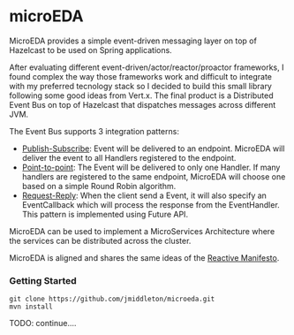 microEDA
========

MicroEDA provides a simple event-driven messaging layer on top of Hazelcast to be used on Spring applications.

After evaluating different event-driven/actor/reactor/proactor frameworks, I found complex the way those frameworks work and difficult to integrate with my preferred tecnology stack so I decided to build this small library following some good ideas from Vert.x. The final product is a Distributed Event Bus on top of Hazelcast that dispatches messages across different JVM. 

The Event Bus supports 3 integration patterns:

* [Publish-Subscribe](http://www.enterpriseintegrationpatterns.com/PublishSubscribeChannel.html): Event will be delivered to an endpoint. MicroEDA will deliver the event to all Handlers registered to the endpoint.
* [Point-to-point](http://www.enterpriseintegrationpatterns.com/PointToPointChannel.html): The Event will be delivered to only one Handler. If many handlers are registered to the same endpoint, MicroEDA will choose one based on a simple Round Robin algorithm.
* [Request-Reply](http://www.enterpriseintegrationpatterns.com/RequestReply.html): When the client send a Event, it will also specify an EventCallback which will process the response from the EventHandler. This pattern is implemented using Future API. 

MicroEDA can be used to implement a MicroServices Architecture where the services can be distributed across the cluster.

MicroEDA is aligned and shares the same ideas of the [Reactive Manifesto](http://www.reactivemanifesto.org/).

### Getting Started

```
git clone https://github.com/jmiddleton/microeda.git
mvn install
```

TODO: continue....
